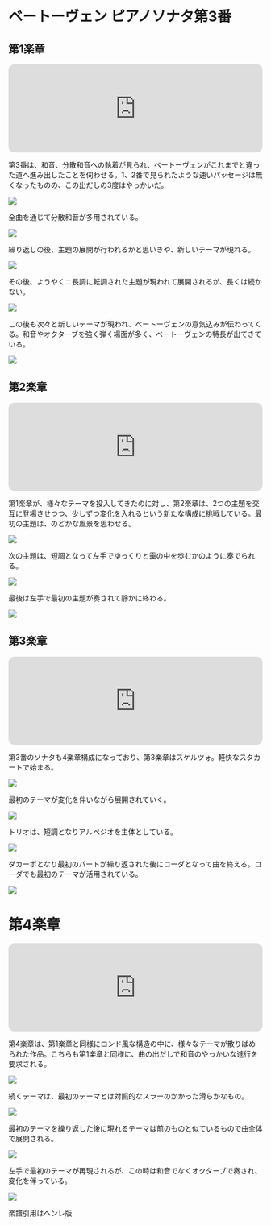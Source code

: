 # ベートーヴェン ピアノソナタ第3番

## 第1楽章

<iframe height="175" width="100%" title="Media player" src="https://embed.music.apple.com/us/album/piano-sonata-no-3-in-c-major-op-2-no-3-i-allegro-con-brio/1264640017?i=1264640161&amp;itscg=30200&amp;itsct=music_box_player&amp;ls=1&amp;app=music&amp;mttnsubad=1264640161&amp;theme=auto" id="embedPlayer" style="border:0;border-radius:12px;width:100%;height:175px;max-width:660px" sandbox="allow-forms allow-popups allow-same-origin allow-scripts allow-top-navigation-by-user-activation" allow="autoplay *; encrypted-media *; clipboard-write"></iframe>

第3番は、和音、分散和音への執着が見られ、ベートーヴェンがこれまでと違った道へ進み出したことを伺わせる。1、2番で見られたような速いパッセージは無くなったものの、この出だしの3度はやっかいだ。

<img src="427.jpg">

全曲を通じて分散和音が多用されている。

<img src="428.jpg">

繰り返しの後、主題の展開が行われるかと思いきや、新しいテーマが現れる。

<img src="430.jpg">

その後、ようやくニ長調に転調された主題が現われて展開されるが、長くは続かない。

<img src="429.jpg">

この後も次々と新しいテーマが現われ、ベートーヴェンの意気込みが伝わってくる。和音やオクターブを強く弾く場面が多く、ベートーヴェンの特長が出てきている。

<img src="431.jpg">

## 第2楽章

<iframe height="175" width="100%" title="Media player" src="https://embed.music.apple.com/us/album/piano-sonata-no-3-in-c-major-op-2-no-3-ii-adagio/1264640017?i=1264640162&amp;itscg=30200&amp;itsct=music_box_player&amp;ls=1&amp;app=music&amp;mttnsubad=1264640162&amp;theme=auto" id="embedPlayer" style="border:0;border-radius:12px;width:100%;height:175px;max-width:660px" sandbox="allow-forms allow-popups allow-same-origin allow-scripts allow-top-navigation-by-user-activation" allow="autoplay *; encrypted-media *; clipboard-write"></iframe>

第1楽章が、様々なテーマを投入してきたのに対し、第2楽章は、2つの主題を交互に登場させつつ、少しずつ変化を入れるという新たな構成に挑戦している。最初の主題は、のどかな風景を思わせる。

<img src="450.jpg">

次の主題は、短調となって左手でゆっくりと靄の中を歩むかのように奏でられる。

<img src="449.jpg">

最後は左手で最初の主題が奏されて靜かに終わる。

<img src="451.jpg">

## 第3楽章

<iframe height="175" width="100%" title="Media player" src="https://embed.music.apple.com/us/album/piano-sonata-no-3-in-c-major-op-2-no-3-iii-scherzo-allegro/1264640017?i=1264640163&amp;itscg=30200&amp;itsct=music_box_player&amp;ls=1&amp;app=music&amp;mttnsubad=1264640163&amp;theme=auto" id="embedPlayer" style="border:0;border-radius:12px;width:100%;height:175px;max-width:660px" sandbox="allow-forms allow-popups allow-same-origin allow-scripts allow-top-navigation-by-user-activation" allow="autoplay *; encrypted-media *; clipboard-write"></iframe>

第3番のソナタも4楽章構成になっており、第3楽章はスケルツォ。軽快なスタカートで始まる。

<img src="452.jpg">

最初のテーマが変化を伴いながら展開されていく。

<img src="455.jpg">

トリオは、短調となりアルペジオを主体としている。

<img src="454.jpg">

ダカーポとなり最初のパートが繰り返された後にコーダとなって曲を終える。コーダでも最初のテーマが活用されている。

<img src="453.jpg">

# 第4楽章

<iframe height="175" width="100%" title="Media player" src="https://embed.music.apple.com/us/album/piano-sonata-no-3-in-c-major-op-2-no-3-iv-allegro-assai/1264640017?i=1264640164&amp;itscg=30200&amp;itsct=music_box_player&amp;ls=1&amp;app=music&amp;mttnsubad=1264640164&amp;theme=auto" id="embedPlayer" style="border:0;border-radius:12px;width:100%;height:175px;max-width:660px" sandbox="allow-forms allow-popups allow-same-origin allow-scripts allow-top-navigation-by-user-activation" allow="autoplay *; encrypted-media *; clipboard-write"></iframe>

第4楽章は、第1楽章と同様にロンド風な構造の中に、様々なテーマが散りばめられた作品。こちらも第1楽章と同様に、曲の出だしで和音のやっかいな進行を要求される。

<img src="461.jpg">

続くテーマは、最初のテーマとは対照的なスラーのかかった滑らかなもの。

<img src="458.jpg">

最初のテーマを繰り返した後に現れるテーマは前のものと似ているもので曲全体で展開される。

<img src="459.jpg">

左手で最初のテーマが再現されるが、この時は和音でなくオクターブで奏され、変化を伴っている。

<img src="460.jpg">

楽譜引用はヘンレ版
